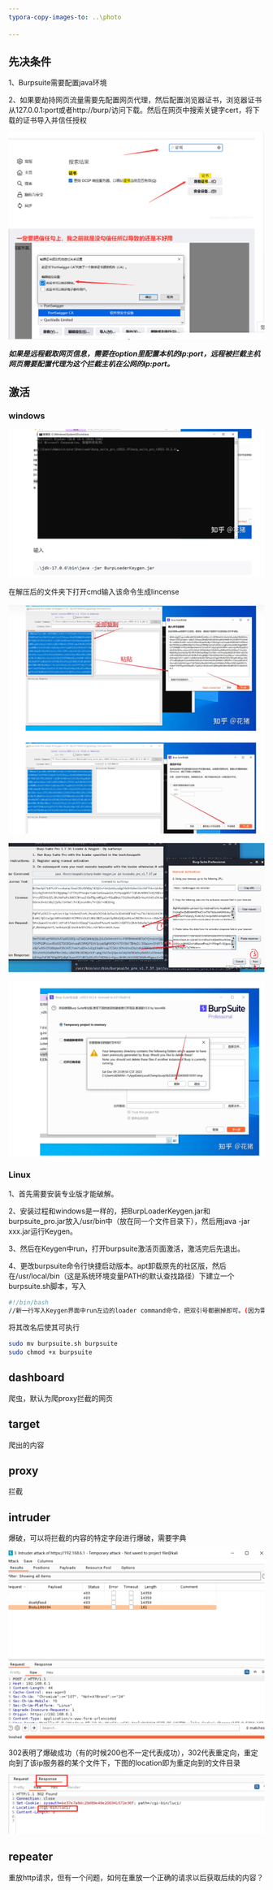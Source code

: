 ```yaml
---
typora-copy-images-to: ..\photo

---
```


## 先决条件

1、Burpsuite需要配置java环境

2、如果要劫持网页流量需要先配置网页代理，然后配置浏览器证书，浏览器证书从127.0.0.1:port或者http://burp/访问下载。然后在网页中搜索关键字cert，将下载的证书导入并信任授权

![image-20240323160305748](../photo/image-20240323160305748.png)

***如果是远程截取网页信息，需要在option里配置本机的ip:port，远程被拦截主机网页需要配置代理为这个拦截主机在公网的ip:port。***



## 激活

### windows

![image-20240325092401434](../photo/image-20240325092401434.png)

在解压后的文件夹下打开cmd输入该命令生成lincense

![image-20240325092510590](../photo/image-20240325092510590.png)

![498e9764c3214317afc775028c1bba97](../photo/498e9764c3214317afc775028c1bba97.png)

![image-20240325092535625](../photo/image-20240325092535625.png)

### Linux

1、首先需要安装专业版才能破解。

2、安装过程和windows是一样的，把BurpLoaderKeygen.jar和burpsuite_pro.jar放入/usr/bin中（放在同一个文件目录下），然后用java -jar xxx.jar运行Keygen。

3、然后在Keygen中run，打开burpsuite激活页面激活，激活完后先退出。

4、更改burpsuite命令行快捷启动版本。apt卸载原先的社区版，然后在/usr/local/bin（这是系统环境变量PATH的默认查找路径）下建立一个burpsuite.sh脚本，写入

```sh
#!/bin/bash
//新一行写入Keygen界面中run左边的loader command命令，把双引号都删掉即可。(因为需要其用密钥生成器引导启动)
```

将其改名后使其可执行

```sh
sudo mv burpsuite.sh burpsuite
sudo chmod +x burpsuite
```



## dashboard

爬虫，默认为爬proxy拦截的网页

## target

爬出的内容

## proxy

拦截

## intruder

爆破，可以将拦截的内容的特定字段进行爆破，需要字典

![image-20240324222003616](../photo/image-20240324222003616.png)

302表明了爆破成功（有的时候200也不一定代表成功），302代表重定向，重定向到了该ip服务器的某个文件下，下图的location即为重定向到的文件目录

![image-20240324222107950](../photo/image-20240324222107950.png)



## repeater

重放http请求，但有一个问题，如何在重放一个正确的请求以后获取后续的内容？